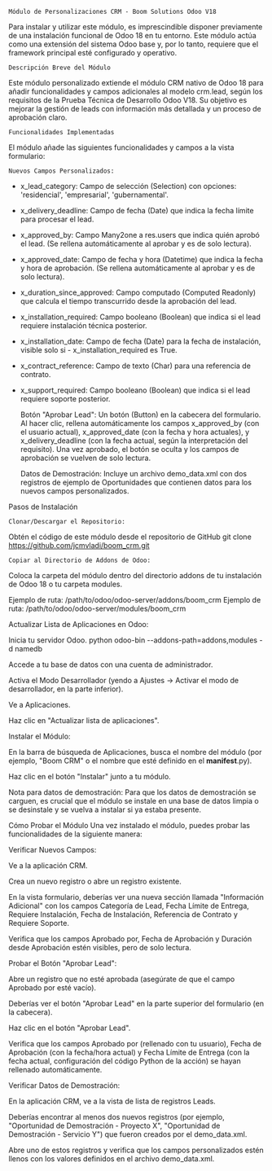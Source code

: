     Módulo de Personalizaciones CRM - Boom Solutions Odoo V18

Para instalar y utilizar este módulo, es imprescindible disponer previamente de una instalación funcional de Odoo 18 en tu entorno. Este módulo actúa como una extensión del sistema Odoo base y, por lo tanto, requiere que el framework principal esté configurado y operativo.

    Descripción Breve del Módulo
Este módulo personalizado extiende el módulo CRM nativo de Odoo 18 para añadir funcionalidades y campos adicionales al modelo crm.lead, según los requisitos de la Prueba Técnica de Desarrollo Odoo V18. Su objetivo es mejorar la gestión de leads con información más detallada y un proceso de aprobación claro.

    Funcionalidades Implementadas
El módulo añade las siguientes funcionalidades y campos a la vista formulario:

    Nuevos Campos Personalizados:

- x_lead_category: Campo de selección (Selection) con opciones: 'residencial', 'empresarial', 'gubernamental'.
- x_delivery_deadline: Campo de fecha (Date) que indica la fecha límite para procesar el lead.
- x_approved_by: Campo Many2one a res.users que indica quién aprobó el lead. (Se rellena automáticamente al aprobar y es de solo lectura).
- x_approved_date: Campo de fecha y hora (Datetime) que indica la fecha y hora de aprobación. (Se rellena automáticamente al aprobar y es de solo lectura).
- x_duration_since_approved: Campo computado (Computed Readonly) que calcula el tiempo transcurrido desde la aprobación del lead.
- x_installation_required: Campo booleano (Boolean) que indica si el lead requiere instalación técnica posterior.
- x_installation_date: Campo de fecha (Date) para la fecha de instalación, visible solo si - x_installation_required es True.
- x_contract_reference: Campo de texto (Char) para una referencia de contrato.
- x_support_required: Campo booleano (Boolean) que indica si el lead requiere soporte posterior.

    Botón "Aprobar Lead":
Un botón (Button) en la cabecera del formulario.
Al hacer clic, rellena automáticamente los campos x_approved_by (con el usuario actual), x_approved_date (con la fecha y hora actuales), y x_delivery_deadline (con la fecha actual, según la interpretación del requisito). Una vez aprobado, el botón se oculta y los campos de aprobación se vuelven de solo lectura.

    Datos de Demostración:
Incluye un archivo demo_data.xml con dos registros de ejemplo de Oportunidades que contienen datos para los nuevos campos personalizados.

Pasos de Instalación

    Clonar/Descargar el Repositorio:
Obtén el código de este módulo desde el repositorio de GitHub git clone https://github.com/jcmvladi/boom_crm.git

    Copiar al Directorio de Addons de Odoo:
Coloca la carpeta del módulo dentro del directorio addons de tu instalación de Odoo 18 o tu carpeta modules.

Ejemplo de ruta: /path/to/odoo/odoo-server/addons/boom_crm
Ejemplo de ruta: /path/to/odoo/odoo-server/modules/boom_crm

Actualizar Lista de Aplicaciones en Odoo:

Inicia tu servidor Odoo.
python odoo-bin --addons-path=addons,modules -d namedb

Accede a tu base de datos con una cuenta de administrador.

Activa el Modo Desarrollador (yendo a Ajustes -> Activar el modo de desarrollador, en la parte inferior).

Ve a Aplicaciones.

Haz clic en "Actualizar lista de aplicaciones".

Instalar el Módulo:

En la barra de búsqueda de Aplicaciones, busca el nombre del módulo (por ejemplo, "Boom CRM" o el nombre que esté definido en el __manifest__.py).

Haz clic en el botón "Instalar" junto a tu módulo.

Nota para datos de demostración: Para que los datos de demostración se carguen, es crucial que el módulo se instale en una base de datos limpia o se desinstale y se vuelva a instalar si ya estaba presente.

Cómo Probar el Módulo
Una vez instalado el módulo, puedes probar las funcionalidades de la siguiente manera:

Verificar Nuevos Campos:

Ve a la aplicación CRM.

Crea un nuevo registro o abre un registro existente.

En la vista formulario, deberías ver una nueva sección llamada "Información Adicional" con los campos Categoría de Lead, Fecha Límite de Entrega, Requiere Instalación, Fecha de Instalación, Referencia de Contrato y Requiere Soporte.

Verifica que los campos Aprobado por, Fecha de Aprobación y Duración desde Aprobación estén visibles, pero de solo lectura.

Probar el Botón "Aprobar Lead":

Abre un registro que no esté aprobada (asegúrate de que el campo Aprobado por esté vacío).

Deberías ver el botón "Aprobar Lead" en la parte superior del formulario (en la cabecera).

Haz clic en el botón "Aprobar Lead".

Verifica que los campos Aprobado por (rellenado con tu usuario), Fecha de Aprobación (con la fecha/hora actual) y Fecha Límite de Entrega (con la fecha actual, configuración del código Python de la acción) se hayan rellenado automáticamente.

Verificar Datos de Demostración:

En la aplicación CRM, ve a la vista de lista de registros Leads.

Deberías encontrar al menos dos nuevos registros (por ejemplo, "Oportunidad de Demostración - Proyecto X", "Oportunidad de Demostración - Servicio Y") que fueron creados por el demo_data.xml.

Abre uno de estos registros y verifica que los campos personalizados estén llenos con los valores definidos en el archivo demo_data.xml.